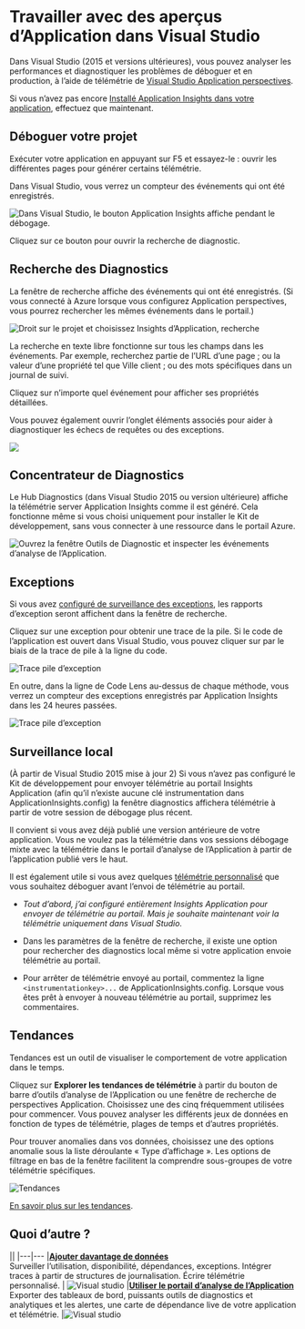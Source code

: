 <properties 
    pageTitle="Travailler avec des aperçus d’Application sur Visual Studio" 
    description="Analyse des performances et les diagnostics pendant le débogage et en production." 
    services="application-insights" 
    documentationCenter=".net"
    authors="alancameronwills" 
    manager="douge"/>

<tags 
    ms.service="application-insights" 
    ms.workload="tbd" 
    ms.tgt_pltfrm="ibiza" 
    ms.devlang="na" 
    ms.topic="get-started-article" 
    ms.date="06/21/2016" 
    ms.author="awills"/>


# <a name="working-with-application-insights-in-visual-studio"></a>Travailler avec des aperçus d’Application dans Visual Studio

Dans Visual Studio (2015 et versions ultérieures), vous pouvez analyser les performances et diagnostiquer les problèmes de déboguer et en production, à l’aide de télémétrie de [Visual Studio Application perspectives](app-insights-overview.md).

Si vous n’avez pas encore [Installé Application Insights dans votre application](app-insights-asp-net.md), effectuez que maintenant.

## <a name="run"></a>Déboguer votre projet

Exécuter votre application en appuyant sur F5 et essayez-le : ouvrir les différentes pages pour générer certains télémétrie.

Dans Visual Studio, vous verrez un compteur des événements qui ont été enregistrés.

![Dans Visual Studio, le bouton Application Insights affiche pendant le débogage.](./media/app-insights-visual-studio/appinsights-09eventcount.png)

Cliquez sur ce bouton pour ouvrir la recherche de diagnostic. 



## <a name="diagnostic-search"></a>Recherche des Diagnostics

La fenêtre de recherche affiche des événements qui ont été enregistrés. (Si vous connecté à Azure lorsque vous configurez Application perspectives, vous pourrez rechercher les mêmes événements dans le portail.)

![Droit sur le projet et choisissez Insights d’Application, recherche](./media/app-insights-visual-studio/34.png)

La recherche en texte libre fonctionne sur tous les champs dans les événements. Par exemple, recherchez partie de l’URL d’une page ; ou la valeur d’une propriété tel que Ville client ; ou des mots spécifiques dans un journal de suivi.

Cliquez sur n’importe quel événement pour afficher ses propriétés détaillées.

Vous pouvez également ouvrir l’onglet éléments associés pour aider à diagnostiquer les échecs de requêtes ou des exceptions.


![](./media/app-insights-visual-studio/41.png)



## <a name="diagnostics-hub"></a>Concentrateur de Diagnostics

Le Hub Diagnostics (dans Visual Studio 2015 ou version ultérieure) affiche la télémétrie server Application Insights comme il est généré. Cela fonctionne même si vous choisi uniquement pour installer le Kit de développement, sans vous connecter à une ressource dans le portail Azure.

![Ouvrez la fenêtre Outils de Diagnostic et inspecter les événements d’analyse de l’Application.](./media/app-insights-visual-studio/31.png)


## <a name="exceptions"></a>Exceptions

Si vous avez [configuré de surveillance des exceptions](app-insights-asp-net-exceptions.md), les rapports d’exception seront affichent dans la fenêtre de recherche. 

Cliquez sur une exception pour obtenir une trace de la pile. Si le code de l’application est ouvert dans Visual Studio, vous pouvez cliquer sur par le biais de la trace de pile à la ligne du code.


![Trace pile d’exception](./media/app-insights-visual-studio/17.png)

En outre, dans la ligne de Code Lens au-dessus de chaque méthode, vous verrez un compteur des exceptions enregistrés par Application Insights dans les 24 heures passées.

![Trace pile d’exception](./media/app-insights-visual-studio/21.png)


## <a name="local-monitoring"></a>Surveillance local



(À partir de Visual Studio 2015 mise à jour 2) Si vous n’avez pas configuré le Kit de développement pour envoyer télémétrie au portail Insights Application (afin qu’il n’existe aucune clé instrumentation dans ApplicationInsights.config) la fenêtre diagnostics affichera télémétrie à partir de votre session de débogage plus récent. 

Il convient si vous avez déjà publié une version antérieure de votre application. Vous ne voulez pas la télémétrie dans vos sessions débogage mixte avec la télémétrie dans le portail d’analyse de l’Application à partir de l’application publié vers le haut.

Il est également utile si vous avez quelques [télémétrie personnalisé](app-insights-api-custom-events-metrics.md) que vous souhaitez déboguer avant l’envoi de télémétrie au portail.


* *Tout d’abord, j’ai configuré entièrement Insights Application pour envoyer de télémétrie au portail. Mais je souhaite maintenant voir la télémétrie uniquement dans Visual Studio.*

 * Dans les paramètres de la fenêtre de recherche, il existe une option pour rechercher des diagnostics local même si votre application envoie télémétrie au portail.
 * Pour arrêter de télémétrie envoyé au portail, commentez la ligne `<instrumentationkey>...` de ApplicationInsights.config. Lorsque vous êtes prêt à envoyer à nouveau télémétrie au portail, supprimez les commentaires.

## <a name="trends"></a>Tendances

Tendances est un outil de visualiser le comportement de votre application dans le temps. 

Cliquez sur **Explorer les tendances de télémétrie** à partir du bouton de barre d’outils d’analyse de l’Application ou une fenêtre de recherche de perspectives Application. Choisissez une des cinq fréquemment utilisées pour commencer. Vous pouvez analyser les différents jeux de données en fonction de types de télémétrie, plages de temps et d’autres propriétés. 

Pour trouver anomalies dans vos données, choisissez une des options anomalie sous la liste déroulante « Type d’affichage ». Les options de filtrage en bas de la fenêtre facilitent la comprendre sous-groupes de votre télémétrie spécifiques.

![Tendances](./media/app-insights-visual-studio/51.png)

[En savoir plus sur les tendances](app-insights-visual-studio-trends.md).

## <a name="whats-next"></a>Quoi d’autre ?

||
|---|---
|**[Ajouter davantage de données](app-insights-asp-net-more.md)**<br/>Surveiller l’utilisation, disponibilité, dépendances, exceptions. Intégrer traces à partir de structures de journalisation. Écrire télémétrie personnalisé. | ![Visual studio](./media/app-insights-visual-studio/64.png)
|**[Utiliser le portail d’analyse de l’Application](app-insights-dashboards.md)**<br/>Exporter des tableaux de bord, puissants outils de diagnostics et analytiques et les alertes, une carte de dépendance live de votre application et télémétrie. |![Visual studio](./media/app-insights-visual-studio/62.png)


 
